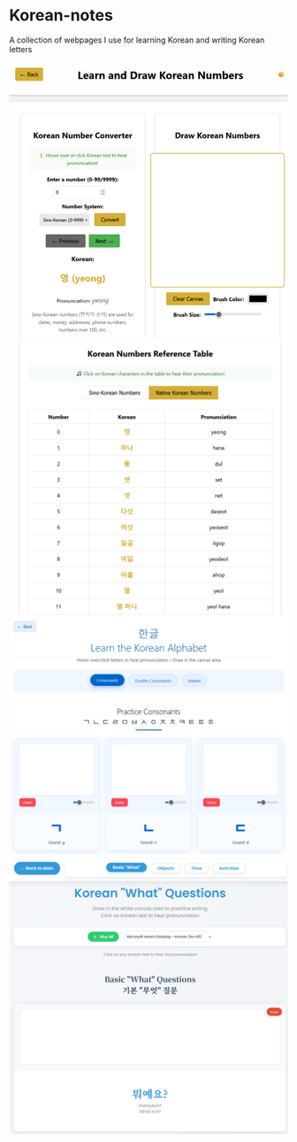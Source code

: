 # Korean-notes
A collection of webpages I use for learning Korean and writing Korean letters
![alt text](image.png) 
![alt text](image-1.png) 
![alt text](image-2a.png)
![alt text](image-3.png)